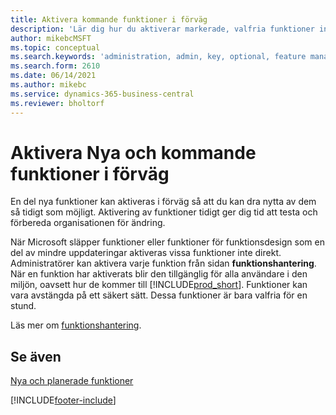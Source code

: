 ```yaml
---
title: Aktivera kommande funktioner i förväg
description: 'Lär dig hur du aktiverar markerade, valfria funktioner innan de blir obligatoriska.'
author: mikebcMSFT
ms.topic: conceptual
ms.search.keywords: 'administration, admin, key, optional, feature management, early access, preview'
ms.search.form: 2610
ms.date: 06/14/2021
ms.author: mikebc
ms.service: dynamics-365-business-central
ms.reviewer: bholtorf
---
```


# Aktivera Nya och kommande funktioner i förväg

En del nya funktioner kan aktiveras i förväg så att du kan dra nytta av dem så tidigt som möjligt. Aktivering av funktioner tidigt ger dig tid att testa och förbereda organisationen för ändring.

När Microsoft släpper funktioner eller funktioner för funktionsdesign som en del av mindre uppdateringar aktiveras vissa funktioner inte direkt. Administratörer kan aktivera varje funktion från sidan **funktionshantering**. När en funktion har aktiverats blir den tillgänglig för alla användare i den miljön, oavsett hur de kommer till [!INCLUDE[prod_short](includes/prod_short.md)]. Funktioner kan vara avstängda på ett säkert sätt. Dessa funktioner är bara valfria för en stund.

Läs mer om [funktionshantering](/dynamics365/business-central/dev-itpro/administration/feature-management).  

## Se även

[Nya och planerade funktioner](/dynamics365-release-plan/2021wave1/)  


[!INCLUDE[footer-include](includes/footer-banner.md)]
